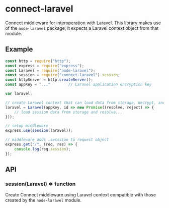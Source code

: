 connect-laravel
===============
Connect middleware for interoperation with Laravel.  This library makes use of
the `node-laravel` package; it expects a Laravel context object from that
module.

Example
-------
```js
const http = require("http");
const express = require("express");
const Laravel = require("node-laravel");
const session = require("connect-laravel").session;
const httpServer = http.createServer();
const appKey = "..."        // Laravel application encryption key

var laravel;

// create Laravel context that can load data from storage, decrypt, and decode
laravel = Laravel(appKey, id => new Promise((resolve, reject) => {
    // load session data from storage and resolve...
}));

// setup middleware
express.use(session(laravel));

// middleware adds .sesssion to request object
express.get("/", (req, res) => {
    console.log(req.session);
});
```

API
---

### session(Laravel) => function
Create Connect middleware using Laravel context compatible with those created
by the `node-laravel` module.
